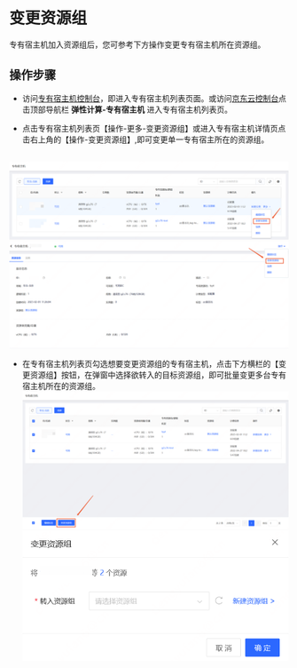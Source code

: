 # 变更资源组

专有宿主机加入资源组后，您可参考下方操作变更专有宿主机所在资源组。

## 操作步骤


- 访问[专有宿主机控制台](https://cns-console.jdcloud.com/host/dedicatedHost/list)，即进入专有宿主机列表页面。或访问[京东云控制台](https://console.jdcloud.com)点击顶部导航栏 **弹性计算-专有宿主机** 进入专有宿主机列表页。

- 点击专有宿主机列表页【操作-更多-变更资源组】或进入专有宿主机详情页点击右上角的【操作-变更资源组】,即可变更单一专有宿主所在的资源组。

<br>![](../../../../../image/dh/dh-rg-change.png)
<br>![](../../../../../image/dh/dh-rg-change01.png)

- 在专有宿主机列表页勾选想要变更资源组的专有宿主机，点击下方横栏的【变更资源组】按钮，在弹窗中选择欲转入的目标资源组，即可批量变更多台专有宿主机所在的资源组。
<br>![](../../../../../image/dh/dh-rg-changeSelect.png)
<br>![](../../../../../image/dh/dh-rg-change02.png)


